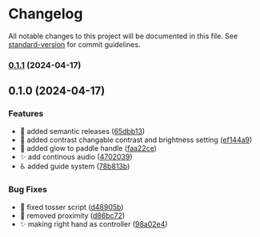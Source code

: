 # Changelog

All notable changes to this project will be documented in this file. See [standard-version](https://github.com/conventional-changelog/standard-version) for commit guidelines.

### [0.1.1](https://github.com/xability/a11y_vr_exergame/compare/v1.1.0...v0.1.1) (2024-04-17)

## 0.1.0 (2024-04-17)


### Features

* :art: added semantic releases ([65dbb13](https://github.com/xability/a11y_vr_exergame/commit/65dbb13db64c9c4a450a787379efb75e04f8c9c2))
* :lipstick: added contrast changable contrast and brightness setting ([ef144a9](https://github.com/xability/a11y_vr_exergame/commit/ef144a94107f1bc1262f7bb87e623ba440e5285c))
* :lipstick: added glow to paddle handle ([faa22ce](https://github.com/xability/a11y_vr_exergame/commit/faa22ce13ea218c0cfb4268eb13daab390504ea4))
* :sparkles: add continous audio ([4702039](https://github.com/xability/a11y_vr_exergame/commit/4702039bd8be0adccf389f14e24f81e3f3de3a96))
* :wheelchair: added guide system ([78b813b](https://github.com/xability/a11y_vr_exergame/commit/78b813b0caf75e054bb0540f90e48b938d250bad))


### Bug Fixes

* :bug: fixed tosser script ([d48905b](https://github.com/xability/a11y_vr_exergame/commit/d48905b07aece55114bf13f011c4fc0284effcec))
* :bug: removed proximity ([d86bc72](https://github.com/xability/a11y_vr_exergame/commit/d86bc728d0b8cdaa0d95f443ce7946d19e60ab29))
* :sparkles: making right hand as controller ([98a02e4](https://github.com/xability/a11y_vr_exergame/commit/98a02e4618d0d719dba36fee17248a9481e04967))
